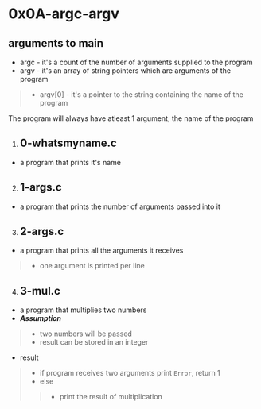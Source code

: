# 0x0A-argc-argv

## arguments to main
- argc - it's a count of the number of arguments supplied to the program
- argv - it's an array of string pointers which are arguments of the program
>- argv[0] - it's a pointer to the string containing the name of the program

The program will always have atleast 1 argument, the name of the program

1. ## 0-whatsmyname.c
- a program that prints it's name

2. ## 1-args.c
- a program that prints the number of arguments passed into it

3. ## 2-args.c
- a program that prints all the arguments it receives
>- one argument is printed per line

4. ## 3-mul.c
- a program that multiplies two numbers
- ***Assumption***
>- two numbers will be passed
>- result can be stored in an integer
- result
>- if program receives two arguments print `Error`, return 1
>- else
>>- print the result of multiplication
